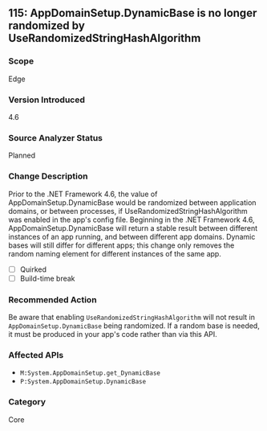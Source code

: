## 115: AppDomainSetup.DynamicBase is no longer randomized by UseRandomizedStringHashAlgorithm

### Scope
Edge

### Version Introduced
4.6

### Source Analyzer Status
Planned

### Change Description
Prior to the .NET Framework 4.6, the value of AppDomainSetup.DynamicBase would be randomized between application domains, or between processes, if UseRandomizedStringHashAlgorithm was enabled in the app's config file. Beginning in the .NET Framework 4.6, AppDomainSetup.DynamicBase will return a stable result between different instances of an app running, and between different app domains. Dynamic bases will still differ for different apps; this change only removes the random naming element for different instances of the same app.

- [ ] Quirked
- [ ] Build-time break

### Recommended Action
Be aware that enabling `UseRandomizedStringHashAlgorithm` will not result in `AppDomainSetup.DynamicBase` being randomized. If a random base is needed, it must be produced in your app's code rather than via this API.

### Affected APIs
* `M:System.AppDomainSetup.get_DynamicBase`
* `P:System.AppDomainSetup.DynamicBase`

### Category
Core

<!--
    ### Notes
    Should be easy to look for DynamicBase use while UseRandomizedStringHashAlgorithm is set
-->

